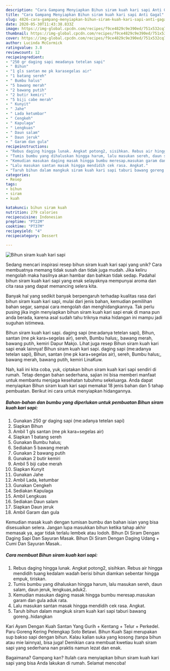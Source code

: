 ```yaml
---
description: "Cara Gampang Menyiapkan Bihun siram kuah kari sapi Anti Gagal"
title: "Cara Gampang Menyiapkan Bihun siram kuah kari sapi Anti Gagal"
slug: 4826-cara-gampang-menyiapkan-bihun-siram-kuah-kari-sapi-anti-gagal
date: 2020-05-30T11:43:38.833Z
image: https://img-global.cpcdn.com/recipes/f9ce4829c9e390ed/751x532cq70/bihun-siram-kuah-kari-sapi-foto-resep-utama.jpg
thumbnail: https://img-global.cpcdn.com/recipes/f9ce4829c9e390ed/751x532cq70/bihun-siram-kuah-kari-sapi-foto-resep-utama.jpg
cover: https://img-global.cpcdn.com/recipes/f9ce4829c9e390ed/751x532cq70/bihun-siram-kuah-kari-sapi-foto-resep-utama.jpg
author: Lucinda McCormick
ratingvalue: 3.8
reviewcount: 12
recipeingredient:
- "250 gr daging sapi meadanya tetelan sapi"
- " Bihun"
- "1 gls santan me pk karasegelas air"
- "1 batang sereh"
- " Bumbu halus"
- "5 bawang merah"
- "2 bawang putih"
- "2 butir kemiri"
- "5 biji cabe merah"
- " Kunyit"
- " Jahe"
- " Lada ketumbar"
- " Cengkeh"
- " Kapulaga"
- " Lengkuas"
- " Daun salam"
- " Daun jeruk"
- " Garam dan gula"
recipeinstructions:
- "Rebus daging hingga lunak. Angkat potong2, sisihkan. Rebus air hingga mendidih tuang kedalam wadah berisi bihun diamkan sebentar hingga empuk, tiriskan."
- "Tumis bumbu yang dihaluskan hingga harum, lalu masukan sereh, daun salam, daun jeruk, lengkuas,aduk2."
- "Kemudian masukan daging masak hingga bumbu meresap.masukan garam dan gula aduk rata."
- "Lalu masukan santan masak hingga mendidih cek rasa. Angkat."
- "Taruh bihun dalam mangkuk siram kuah kari sapi taburi bawang goreng..hidangkan"
categories:
- Resep
tags:
- bihun
- siram
- kuah

katakunci: bihun siram kuah 
nutrition: 279 calories
recipecuisine: Indonesian
preptime: "PT22M"
cooktime: "PT37M"
recipeyield: "4"
recipecategory: Dessert

---
```



![Bihun siram kuah kari sapi](https://img-global.cpcdn.com/recipes/f9ce4829c9e390ed/751x532cq70/bihun-siram-kuah-kari-sapi-foto-resep-utama.jpg)

Sedang mencari inspirasi resep bihun siram kuah kari sapi yang unik? Cara membuatnya memang tidak susah dan tidak juga mudah. Jika keliru mengolah maka hasilnya akan hambar dan bahkan tidak sedap. Padahal bihun siram kuah kari sapi yang enak selayaknya mempunyai aroma dan cita rasa yang dapat memancing selera kita.

Banyak hal yang sedikit banyak berpengaruh terhadap kualitas rasa dari bihun siram kuah kari sapi, mulai dari jenis bahan, kemudian pemilihan bahan segar, sampai cara mengolah dan menghidangkannya. Tak perlu pusing jika ingin menyiapkan bihun siram kuah kari sapi enak di mana pun anda berada, karena asal sudah tahu triknya maka hidangan ini mampu jadi suguhan istimewa.

Bihun siram kuah kari sapi. daging sapi (me:adanya tetelan sapi), Bihun, santan (me pk kara+segelas air), sereh, Bumbu halus;, bawang merah, bawang putih, kemiri Dapur Makjo. Lihat juga resep Bihun siram kuah kari sapi enak lainnya! Bihun siram kuah kari sapi. daging sapi (me:adanya tetelan sapi), Bihun, santan (me pk kara+segelas air), sereh, Bumbu halus;, bawang merah, bawang putih, kemiri LinaKuw.


Nah, kali ini kita coba, yuk, ciptakan bihun siram kuah kari sapi sendiri di rumah. Tetap dengan bahan sederhana, sajian ini bisa memberi manfaat untuk membantu menjaga kesehatan tubuhmu sekeluarga. Anda dapat menyiapkan Bihun siram kuah kari sapi memakai 18 jenis bahan dan 5 tahap pembuatan. Berikut ini cara untuk menyiapkan hidangannya.

<!--inarticleads1-->

##### Bahan-bahan dan bumbu yang diperlukan untuk pembuatan Bihun siram kuah kari sapi:

1. Gunakan 250 gr daging sapi (me:adanya tetelan sapi)
1. Siapkan  Bihun
1. Ambil 1 gls santan (me pk kara+segelas air)
1. Siapkan 1 batang sereh
1. Gunakan  Bumbu halus;
1. Sediakan 5 bawang merah
1. Gunakan 2 bawang putih
1. Gunakan 2 butir kemiri
1. Ambil 5 biji cabe merah
1. Siapkan  Kunyit
1. Gunakan  Jahe
1. Ambil  Lada, ketumbar
1. Gunakan  Cengkeh
1. Sediakan  Kapulaga
1. Ambil  Lengkuas
1. Sediakan  Daun salam
1. Siapkan  Daun jeruk
1. Ambil  Garam dan gula


Kemudian masak kuah dengan tumisan bumbu dan bahan isian yang bisa disesuaikan selera. Jangan lupa masukkan bihun ketika tahap akhir memasak ya, agar tidak terlalu lembek atau lodoh. Bihun Di Siram Dengan Daging Sapi Dan Sayuran Masak. Bihun Di Siram Dengan Daging Udang + Cumi Dan Sayuran Masak.. 

<!--inarticleads2-->

##### Cara membuat Bihun siram kuah kari sapi:

1. Rebus daging hingga lunak. Angkat potong2, sisihkan. Rebus air hingga mendidih tuang kedalam wadah berisi bihun diamkan sebentar hingga empuk, tiriskan.
1. Tumis bumbu yang dihaluskan hingga harum, lalu masukan sereh, daun salam, daun jeruk, lengkuas,aduk2.
1. Kemudian masukan daging masak hingga bumbu meresap.masukan garam dan gula aduk rata.
1. Lalu masukan santan masak hingga mendidih cek rasa. Angkat.
1. Taruh bihun dalam mangkuk siram kuah kari sapi taburi bawang goreng..hidangkan


Kari Ayam Dengan Kuah Santan Yang Gurih + Kentang + Telur + Perkedel. Paru Goreng Kering Pelengkap Soto Betawi. Bihun Kuah Sapi merupakan sup bakso sapi dengan bihun. Kalau kalian suka yang kosong (tanpa bihun atau mie lainnya), bisa juga! Demikian cara membuat kwetiau kuah siram sapi yang sederhana nan praktis namun lezat dan enak. 

Bagaimana? Gampang kan? Itulah cara menyiapkan bihun siram kuah kari sapi yang bisa Anda lakukan di rumah. Selamat mencoba!
